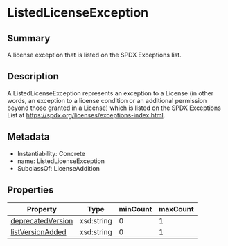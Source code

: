 <!-- Automatically generated by spec-parser v2.0.0 on 2024-01-08T22:20:56.273795+00:00 -->
<!-- SPDX-License-Identifier: Community-Spec-1.0 -->

# ListedLicenseException

## Summary

A license exception that is listed on the SPDX Exceptions list.


## Description

A ListedLicenseException represents an exception to a License (in other words,
an exception to a license condition or an additional permission beyond those
granted in a License) which is listed on the SPDX Exceptions List at
https://spdx.org/licenses/exceptions-index.html.


## Metadata

- Instantiability: Concrete
- name: ListedLicenseException
- SubclassOf: LicenseAddition



## Properties

| Property | Type | minCount | maxCount |
|---|---|---|---|
| [deprecatedVersion](../Properties/deprecatedVersion.md) | xsd:string | 0 | 1 |
| [listVersionAdded](../Properties/listVersionAdded.md) | xsd:string | 0 | 1 |

